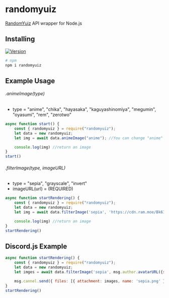 # randomyuiz
[RandomYuiz](https://nodei.co/npm/randomyuiz) API wrapper for Node.js

## Installing
[![Version](https://nodei.co/npm/randomyuiz.png?compact=true)](https://nodei.co/npm/randomyuiz)
```sh
# npm
npm i randomyuiz
```

## Example Usage
###### .animeImage(type)
* type = "anime", "chika", "hayasaka", "kaguyashinomiya", "megumin", "oyasumi", "rem", "zerotwo"
```js
async function start() {
    const { randomyuiz } = require("randomyuiz");
    let data = new randomyuiz;
    let img = await data.animeImage("anime"); //You can change "anime" with following options above

    console.log(img) //return an image
}
start()
```
###### .filterImage(type, imageURL)
* type = "sepia", "grayscale", "invert"
* imageURL(url) = (REQUIRED)
```js
async function startRendering() {
    const { randomyuiz } = require("randomyuiz");
    let data = new randomyuiz;
    let img = await data.filterImage('sepia', 'https://cdn.ram.moe/Bk6IgCMel.jpg'); //if imageURL empty, it will return default image as example

    console.log(img) //return an image
}
startRendering()
```
## Discord.js Example
```js
async function startRendering() {
    const { randomyuiz } = require("randomyuiz");
    let data = new randomyuiz;
    let imges = await data.filterImage('sepia', msg.author.avatarURL({size: 2048, format: 'png'}));

    msg.cannel.send({ files: [{ attachment: images, name: 'sepia.png' }] }); //result
}
startRendering()
```
